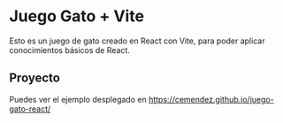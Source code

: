 # Juego Gato + Vite

Esto es un juego de gato creado en React con Vite, para poder aplicar conocimientos básicos de React.

## Proyecto

Puedes ver el ejemplo desplegado en https://cemendez.github.io/juego-gato-react/